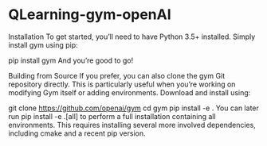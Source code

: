 # QLearning-gym-openAI

Installation
To get started, you’ll need to have Python 3.5+ installed. Simply install gym using pip:

pip install gym
And you’re good to go!

Building from Source
If you prefer, you can also clone the gym Git repository directly. This is particularly useful when you’re working on modifying Gym itself or adding environments. Download and install using:

git clone https://github.com/openai/gym
cd gym
pip install -e .
You can later run pip install -e .[all] to perform a full installation containing all environments. This requires installing several more involved dependencies, including cmake and a recent pip version.
